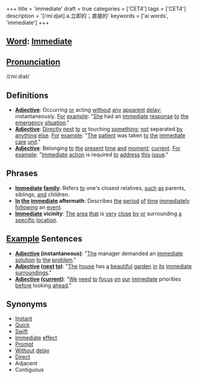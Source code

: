 +++
title = 'immediate'
draft = true
categories = ['CET4']
tags = ['CET4']
description = '[iˈmiːdjət] a.立即的；直接的'
keywords = ['ai words', 'immediate']
+++

## [Word](/post/word/): [Immediate](/post/immediate/)

## [Pronunciation](/post/pronunciation/)
/ɪˈmiːdiət/

## Definitions
- **[Adjective](/post/adjective/)**: Occurring [or](/post/or/) acting [without](/post/without/) [any](/post/any/) [apparent](/post/apparent/) [delay](/post/delay/); instantaneously. [For](/post/for/) [example](/post/example/): "[She](/post/she/) had an [immediate](/post/immediate/) [response](/post/response/) [to](/post/to/) [the](/post/the/) [emergency](/post/emergency/) [situation](/post/situation/)."
- **[Adjective](/post/adjective/)**: [Directly](/post/directly/) [next](/post/next/) [to](/post/to/) [or](/post/or/) touching [something](/post/something/); [not](/post/not/) separated [by](/post/by/) [anything](/post/anything/) [else](/post/else/). [For](/post/for/) [example](/post/example/): "[The](/post/the/) [patient](/post/patient/) was taken [to](/post/to/) [the](/post/the/) [immediate](/post/immediate/) [care](/post/care/) [unit](/post/unit/)."
- **[Adjective](/post/adjective/)**: Belonging [to](/post/to/) [the](/post/the/) [present](/post/present/) [time](/post/time/) [and](/post/and/) [moment](/post/moment/); [current](/post/current/). [For](/post/for/) [example](/post/example/): "[Immediate](/post/immediate/) [action](/post/action/) is required [to](/post/to/) [address](/post/address/) [this](/post/this/) [issue](/post/issue/)."

## Phrases
- **[Immediate](/post/immediate/) [family](/post/family/)**: Refers [to](/post/to/) one's closest relatives, [such](/post/such/) [as](/post/as/) parents, siblings, [and](/post/and/) children.
- **[In](/post/in/) [the](/post/the/) [immediate](/post/immediate/) aftermath**: Describes [the](/post/the/) [period](/post/period/) [of](/post/of/) [time](/post/time/) [immediately](/post/immediately/) [following](/post/following/) an [event](/post/event/).
- **[Immediate](/post/immediate/) vicinity**: [The](/post/the/) [area](/post/area/) [that](/post/that/) is [very](/post/very/) [close](/post/close/) [by](/post/by/) [or](/post/or/) surrounding [a](/post/a/) [specific](/post/specific/) [location](/post/location/).

## [Example](/post/example/) Sentences
- **[Adjective](/post/adjective/) (instantaneous)**: "[The](/post/the/) manager demanded an [immediate](/post/immediate/) [solution](/post/solution/) [to](/post/to/) [the](/post/the/) [problem](/post/problem/)."
- **[Adjective](/post/adjective/) ([next](/post/next/) [to](/post/to/))**: "[The](/post/the/) [house](/post/house/) has [a](/post/a/) [beautiful](/post/beautiful/) [garden](/post/garden/) [in](/post/in/) [its](/post/its/) [immediate](/post/immediate/) [surroundings](/post/surroundings/)."
- **[Adjective](/post/adjective/) ([current](/post/current/))**: "[We](/post/we/) [need](/post/need/) [to](/post/to/) [focus](/post/focus/) [on](/post/on/) [our](/post/our/) [immediate](/post/immediate/) priorities [before](/post/before/) looking [ahead](/post/ahead/)."

## Synonyms
- [Instant](/post/instant/)
- [Quick](/post/quick/)
- [Swift](/post/swift/)
- [Immediate](/post/immediate/) [effect](/post/effect/)
- [Prompt](/post/prompt/)
- [Without](/post/without/) [delay](/post/delay/)
- [Direct](/post/direct/)
- Adjacent
- Contiguous
